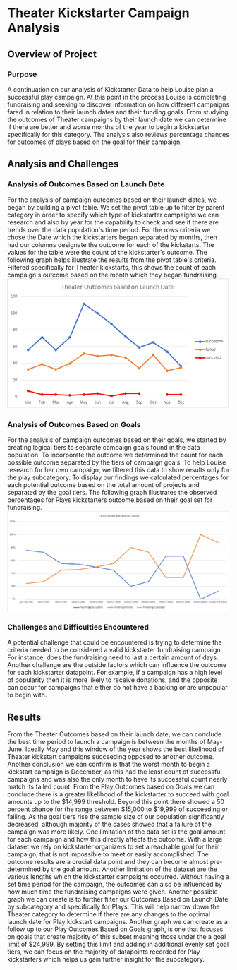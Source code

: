 # Theater Kickstarter Campaign Analysis

## Overview of Project

### Purpose
A continuation on our analysis of Kickstarter Data to help Louise plan a successful play campaign. At this point in the process Louise is completing fundraising and seeking to discover information on how different campaigns fared in relation to their launch dates and their funding goals. From studying the outcomes of Theater campaigns by their launch date we can determine if there are better and worse months of the year to begin a kickstarter specifically for this category. The analysis also reviews percentage chances for outcomes of plays based on the goal for their campaign. 

## Analysis and Challenges

### Analysis of Outcomes Based on Launch Date
For the analysis of campaign outcomes based on their launch dates, we began by building a pivot table. We set the pivot table up to filter by parent category in order to specify which type of kickstarter campaigns we can research and also by year for the capability to check and see if there are trends over the data population's time period. For the rows criteria we chose the Date which the kickstarters began separated by months, then had our columns designate the outcome for each of the kickstarts. The values for the table were the count of the kickstarter's outcome. The following graph helps illustrate the results from the pivot table's criteria. Filtered specifically for Theater kickstarts, this shows the count of each campaign's outcome based on the month which they began fundraising. 
![Theater Outcomes Based on Launch Date](resources/Theater_Outcomes_vs_Launch.png)
### Analysis of Outcomes Based on Goals
For the analysis of campaign outcomes based on their goals, we started by creating logical tiers to separate campaign goals found in the data population. To incorporate the outcome we determined the count for each possible outcome separated by the tiers of campaign goals. To help Louise research for her own campaign, we filtered this data to show results only for the play subcategory. To display our findings we calculated percentages for each potential outcome based on the total amount of projects and separated by the goal tiers. The following graph illustrates the observed percentages for Plays kickstarters outcome based on their goal set for fundraising. 
![Plays Outcomes Based on Goal](resources/Outcomes_vs_Goals.png)
### Challenges and Difficulties Encountered
A potential challenge that could be encountered is trying to determine the criteria needed to be considered a valid kickstarter fundraising campaign. For instance, does the fundraising need to last a certain amount of days. Another challenge are the outside factors which can influence the outcome for each kickstarter datapoint. For example, if a campaign has a high level of popularity then it is more likely to receive donations, and the opposite can occur for campaigns that either do not have a backing or are unpopular to begin with. 

## Results

From the Theater Outcomes based on their launch date, we can conclude the best time period to launch a campaign is between the months of May-June. Ideally May and this window of the year shows the best likelihood of Theater kickstart campaigns succeeding opposed to another outcome. Another conclusion we can confirm is that the worst month to begin a kickstart campaign is December, as this had the least count of successful campaigns and was also the only month to have its successful count nearly match its failed count. 
From the Play Outcomes based on Goals we can conclude there is a greater likelihood of the kickstarter to succeed with goal amounts up to the $14,999 threshold. Beyond this point there showed a 50 percent chance for the range between $15,000 to $19,999 of succeeding or failing. As the goal tiers rise the sample size of our population significantly decreased, although majority of the cases showed that a failure of the campaign was more likely. 
One limitation of the data set is the goal amount for each campaign and how this directly affects the outcome. With a large dataset we rely on kickstarter organizers to set a reachable goal for their campaign, that is not impossible to meet or easily accomplished. The outcome results are a crucial data point and they can become almost pre-determined by the goal amount. Another limitation of the dataset are the various lengths which the kickstarter campaigns occurred. Without having a set time period for the campaign, the outcomes can also be influenced by how much time the fundraising campaigns were given. 
Another possible graph we can create is to further filter our Outcomes Based on Launch Date by subcategory and specifically for Plays. This will help narrow down the Theater category to determine if there are any changes to the optimal launch date for Play kickstart campaigns. Another graph we can create as a follow up to our Play Outcomes Based on Goals graph, is one that focuses on goals that create majority of this subset meaning those under the a goal limit of $24,999. By setting this limit and adding in additional evenly set goal tiers, we can focus on the majority of datapoints recorded for Play kickstarters which helps us gain further insight for the subcategory. 
